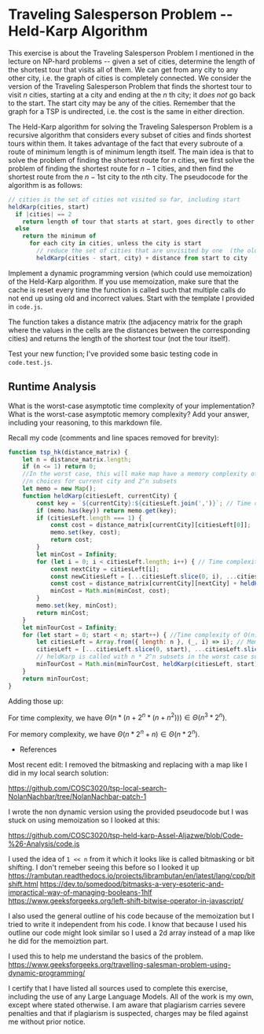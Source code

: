 # Traveling Salesperson Problem -- Held-Karp Algorithm

This exercise is about the Traveling Salesperson Problem I mentioned in the
lecture on NP-hard problems -- given a set of cities, determine the length of
the shortest tour that visits all of them. We can get from any city to any other
city, i.e. the graph of cities is completely connected. We consider the version
of the Traveling Salesperson Problem that finds the shortest tour to visit $n$
cities, starting at a city and ending at the $n$ th city; it *does not* go
back to the start. The start city may be any of the cities. Remember that the
graph for a TSP is undirected, i.e. the cost is the same in either direction.

The Held-Karp algorithm for solving the Traveling Salesperson Problem is a
recursive algorithm that considers every subset of cities and finds shortest
tours within them. It takes advantage of the fact that every subroute of a route
of minimum length is of minimum length itself. The main idea is that to solve
the problem of finding the shortest route for $n$ cities, we first solve the
problem of finding the shortest route for $n-1$ cities, and then find the
shortest route from the $n-1$st city to the $n$th city. The pseudocode for the
algorithm is as follows:

```javascript
// cities is the set of cities not visited so far, including start
heldKarp(cities, start)
  if |cities| == 2
    return length of tour that starts at start, goes directly to other city in cities
  else
    return the minimum of
      for each city in cities, unless the city is start
        // reduce the set of cities that are unvisited by one  (the old start), set the new start, add on the distance from old start to new start
        heldKarp(cities - start, city) + distance from start to city
```

Implement a dynamic programming version (which could use memoization) of the
Held-Karp algorithm. If you use memoization, make sure that the cache is reset
every time the function is called such that multiple calls do not end up using
old and incorrect values. Start with the template I provided in `code.js`.

The function takes a distance matrix (the adjacency matrix for the graph where
the values in the cells are the distances between the corresponding cities) and
returns the length of the shortest tour (not the tour itself).

Test your new function; I've provided some basic testing code in `code.test.js`.

## Runtime Analysis

What is the worst-case asymptotic time complexity of your implementation? What
is the worst-case asymptotic memory complexity? Add your answer, including your
reasoning, to this markdown file.

Recall my code (comments and line spaces removed for brevity):
```js
function tsp_hk(distance_matrix) {
    let n = distance_matrix.length;
    if (n <= 1) return 0;
    //In the worst case, this will make map have a memory complexity of \Theta(n * 2^n)
    //n choices for current city and 2^n subsets 
    let memo = new Map();
    function heldKarp(citiesLeft, currentCity) {
        const key = `${currentCity}:${citiesLeft.join(',')}`; // Time complexity of O(n)
        if (memo.has(key)) return memo.get(key);
        if (citiesLeft.length === 1) {
            const cost = distance_matrix[currentCity][citiesLeft[0]];
            memo.set(key, cost);
            return cost;
        }
        let minCost = Infinity;
        for (let i = 0; i < citiesLeft.length; i++) { // Time complexity of O(n)
            const nextCity = citiesLeft[i];
            const newCitiesLeft = [...citiesLeft.slice(0, i), ...citiesLeft.slice(i + 1)]; //Time complexity of O(n)
            const cost = distance_matrix[currentCity][nextCity] + heldKarp(newCitiesLeft, nextCity);
            minCost = Math.min(minCost, cost);
        }
        memo.set(key, minCost);
        return minCost;
    }
    let minTourCost = Infinity;
    for (let start = 0; start < n; start++) { //Time complexity of O(n)
        let citiesLeft = Array.from({ length: n }, (_, i) => i); // Memory complexity of O(n)
        citiesLeft = [...citiesLeft.slice(0, start), ...citiesLeft.slice(start + 1)]; //time complexity of O(n) 
        // heldKarp is called with n * 2^n subsets in the worst case so time complexity of \Theta(n * 2^n) 
        minTourCost = Math.min(minTourCost, heldKarp(citiesLeft, start)); 
    }
    return minTourCost;
}
```

Adding those up:

For time complexity, we have $\Theta(n * (n + 2^n * (n + n^2))) \in \Theta(n^3 * 2^n)$.

For memory complexity, we have $\Theta(n * 2^n + n) \in \Theta(n * 2^n)$.

- References

Most recent edit: I removed the bitmasking and replacing with a map like I did in my local search solution:

https://github.com/COSC3020/tsp-local-search-NolanNachbar/tree/NolanNachbar-patch-1



I wrote the non dynamic version using the provided pseudocode but I was stuck on using memoization so I looked at this: 

https://github.com/COSC3020/tsp-held-karp-Assel-Aljazwe/blob/Code-%26-Analysis/code.js

I used the idea of ```1 << n``` from it which it looks like is called bitmasking or bit shifting. I don't remeber seeing this before so I looked it up 
https://rambutan.readthedocs.io/projects/librambutan/en/latest/lang/cpp/bitshift.html
https://dev.to/somedood/bitmasks-a-very-esoteric-and-impractical-way-of-managing-booleans-1hlf
https://www.geeksforgeeks.org/left-shift-bitwise-operator-in-javascript/

I also used the general outline of his code because of the memoization but I tried to write it independent from his code. I know that because I used his outline our code might look similar so I used a 2d array instead of a map like he did for the memoiztion part. 

I used this to help me understand the basics of the problem. 
https://www.geeksforgeeks.org/travelling-salesman-problem-using-dynamic-programming/

I certify that I have listed all sources used to complete this exercise, including the use of any Large Language Models. All of the work is my own, except where stated otherwise. I am aware that plagiarism carries severe penalties and that if plagiarism is suspected, charges may be filed against me without prior notice.
